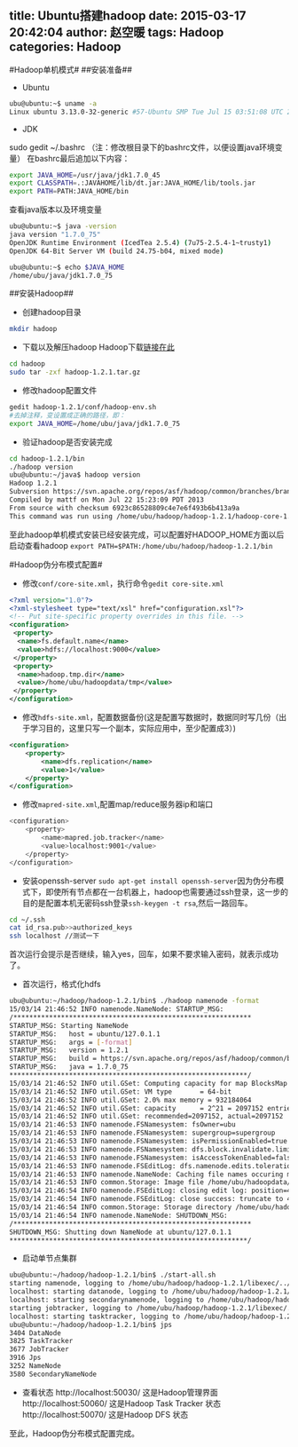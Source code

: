 title: Ubuntu搭建hadoop
date: 2015-03-17 20:42:04
author: 赵空暖
tags: Hadoop
categories: Hadoop
---
#Hadoop单机模式#
##安装准备##
* Ubuntu
```bash
ubu@ubuntu:~$ uname -a
Linux ubuntu 3.13.0-32-generic #57-Ubuntu SMP Tue Jul 15 03:51:08 UTC 2014 x86_64 x86_64 x86_64 GNU/Linux
```
* JDK

sudo gedit ~/.bashrc （注：修改根目录下的bashrc文件，以便设置java环境变量）
在bashrc最后追加以下内容：
```bash
export JAVA_HOME=/usr/java/jdk1.7.0_45
export CLASSPATH=.:JAVAHOME/lib/dt.jar:JAVA_HOME/lib/tools.jar
export PATH=PATH:JAVA_HOME/bin
```
查看java版本以及环境变量
```bash
ubu@ubuntu:~$ java -version
java version "1.7.0_75"
OpenJDK Runtime Environment (IcedTea 2.5.4) (7u75-2.5.4-1~trusty1)
OpenJDK 64-Bit Server VM (build 24.75-b04, mixed mode)

ubu@ubuntu:~$ echo $JAVA_HOME
/home/ubu/java/jdk1.7.0_75
```

##安装Hadoop##
* 创建hadoop目录
```bash
mkdir hadoop
```
* 下载以及解压hadoop
Hadoop下载[链接在此](http://www.apache.org/dyn/closer.cgi/hadoop/common/)
```bash
cd hadoop
sudo tar -zxf hadoop-1.2.1.tar.gz
```
* 修改hadoop配置文件
```bash
gedit hadoop-1.2.1/conf/hadoop-env.sh
#去掉注释，变设置成正确的路径，即：
export JAVA_HOME=/home/ubu/java/jdk1.7.0_75
```
* 验证hadoop是否安装完成
```bash
cd hadoop-1.2.1/bin
./hadoop version
ubu@ubuntu:~/java$ hadoop version
Hadoop 1.2.1
Subversion https://svn.apache.org/repos/asf/hadoop/common/branches/branch-1.2 -r 1503152
Compiled by mattf on Mon Jul 22 15:23:09 PDT 2013
From source with checksum 6923c86528809c4e7e6f493b6b413a9a
This command was run using /home/ubu/hadoop/hadoop-1.2.1/hadoop-core-1.2.1.jar 
```
至此hadoop单机模式安装已经安装完成，可以配置好HADOOP_HOME方面以后启动查看hadoop
`export PATH=$PATH:/home/ubu/hadoop/hadoop-1.2.1/bin`

#Hadoop伪分布模式配置#
* 修改`conf/core-site.xml`，执行命令`gedit core-site.xml`
```xml
<?xml version="1.0"?>
<?xml-stylesheet type="text/xsl" href="configuration.xsl"?>
<!-- Put site-specific property overrides in this file. -->
<configuration>
 <property>
  <name>fs.default.name</name>
  <value>hdfs://localhost:9000</value>
 </property>
 <property>
  <name>hadoop.tmp.dir</name>
  <value>/home/ubu/hadoopdata/tmp</value>
 </property>
</configuration> 
```
* 修改`hdfs-site.xml`，配置数据备份(这是配置写数据时，数据同时写几份（出于学习目的，这里只写一个副本，实际应用中，至少配置成3）)
```xml
<configuration>
    <property>
        <name>dfs.replication</name>
        <value>1</value>
    </property>
</configuration>
```
* 修改`mapred-site.xml`,配置map/reduce服务器ip和端口
```bash
<configuration>
    <property>
        <name>mapred.job.tracker</name>
        <value>localhost:9001</value>
    </property>
</configuration>
```
* 安装openssh-server `sudo apt-get install openssh-server`因为伪分布模式下，即使所有节点都在一台机器上，hadoop也需要通过ssh登录，这一步的目的是配置本机无密码ssh登录`ssh-keygen -t rsa`,然后一路回车。
```bash
cd ~/.ssh
cat id_rsa.pub>>authorized_keys
ssh localhost //测试一下
```
首次运行会提示是否继续，输入yes，回车，如果不要求输入密码，就表示成功了。
* 首次运行，格式化hdfs
```bash
ubu@ubuntu:~/hadoop/hadoop-1.2.1/bin$ ./hadoop namenode -format
15/03/14 21:46:52 INFO namenode.NameNode: STARTUP_MSG: 
/************************************************************
STARTUP_MSG: Starting NameNode
STARTUP_MSG:   host = ubuntu/127.0.1.1
STARTUP_MSG:   args = [-format]
STARTUP_MSG:   version = 1.2.1
STARTUP_MSG:   build = https://svn.apache.org/repos/asf/hadoop/common/branches/branch-1.2 -r 1503152; compiled by 'mattf' on Mon Jul 22 15:23:09 PDT 2013
STARTUP_MSG:   java = 1.7.0_75
************************************************************/
15/03/14 21:46:52 INFO util.GSet: Computing capacity for map BlocksMap
15/03/14 21:46:52 INFO util.GSet: VM type       = 64-bit
15/03/14 21:46:52 INFO util.GSet: 2.0% max memory = 932184064
15/03/14 21:46:52 INFO util.GSet: capacity      = 2^21 = 2097152 entries
15/03/14 21:46:52 INFO util.GSet: recommended=2097152, actual=2097152
15/03/14 21:46:53 INFO namenode.FSNamesystem: fsOwner=ubu
15/03/14 21:46:53 INFO namenode.FSNamesystem: supergroup=supergroup
15/03/14 21:46:53 INFO namenode.FSNamesystem: isPermissionEnabled=true
15/03/14 21:46:53 INFO namenode.FSNamesystem: dfs.block.invalidate.limit=100
15/03/14 21:46:53 INFO namenode.FSNamesystem: isAccessTokenEnabled=false accessKeyUpdateInterval=0 min(s), accessTokenLifetime=0 min(s)
15/03/14 21:46:53 INFO namenode.FSEditLog: dfs.namenode.edits.toleration.length = 0
15/03/14 21:46:53 INFO namenode.NameNode: Caching file names occuring more than 10 times 
15/03/14 21:46:53 INFO common.Storage: Image file /home/ubu/hadoopdata/tmp/dfs/name/current/fsimage of size 109 bytes saved in 0 seconds.
15/03/14 21:46:54 INFO namenode.FSEditLog: closing edit log: position=4, editlog=/home/ubu/hadoopdata/tmp/dfs/name/current/edits
15/03/14 21:46:54 INFO namenode.FSEditLog: close success: truncate to 4, editlog=/home/ubu/hadoopdata/tmp/dfs/name/current/edits
15/03/14 21:46:54 INFO common.Storage: Storage directory /home/ubu/hadoopdata/tmp/dfs/name has been successfully formatted.
15/03/14 21:46:54 INFO namenode.NameNode: SHUTDOWN_MSG: 
/************************************************************
SHUTDOWN_MSG: Shutting down NameNode at ubuntu/127.0.1.1
************************************************************/

```
* 启动单节点集群
```bash
ubu@ubuntu:~/hadoop/hadoop-1.2.1/bin$ ./start-all.sh
starting namenode, logging to /home/ubu/hadoop/hadoop-1.2.1/libexec/../logs/hadoop-ubu-namenode-ubuntu.out
localhost: starting datanode, logging to /home/ubu/hadoop/hadoop-1.2.1/libexec/../logs/hadoop-ubu-datanode-ubuntu.out
localhost: starting secondarynamenode, logging to /home/ubu/hadoop/hadoop-1.2.1/libexec/../logs/hadoop-ubu-secondarynamenode-ubuntu.out
starting jobtracker, logging to /home/ubu/hadoop/hadoop-1.2.1/libexec/../logs/hadoop-ubu-jobtracker-ubuntu.out
localhost: starting tasktracker, logging to /home/ubu/hadoop/hadoop-1.2.1/libexec/../logs/hadoop-ubu-tasktracker-ubuntu.out
ubu@ubuntu:~/hadoop/hadoop-1.2.1/bin$ jps
3404 DataNode
3825 TaskTracker
3677 JobTracker
3916 Jps
3252 NameNode
3580 SecondaryNameNode

```
* 查看状态
http://localhost:50030/ 这是Hadoop管理界面
http://localhost:50060/ 这是Hadoop Task Tracker 状态
http://localhost:50070/ 这是Hadoop DFS 状态

至此，Hadoop伪分布模式配置完成。